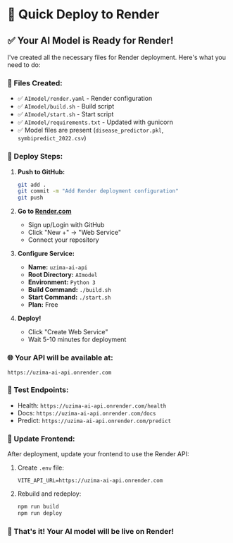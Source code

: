 # 🚀 Quick Deploy to Render

## ✅ Your AI Model is Ready for Render!

I've created all the necessary files for Render deployment. Here's what you need to do:

### 📁 Files Created:
- ✅ `AImodel/render.yaml` - Render configuration
- ✅ `AImodel/build.sh` - Build script
- ✅ `AImodel/start.sh` - Start script
- ✅ `AImodel/requirements.txt` - Updated with gunicorn
- ✅ Model files are present (`disease_predictor.pkl`, `symbipredict_2022.csv`)

### 🚀 Deploy Steps:

1. **Push to GitHub:**
   ```bash
   git add .
   git commit -m "Add Render deployment configuration"
   git push
   ```

2. **Go to [Render.com](https://render.com)**
   - Sign up/Login with GitHub
   - Click "New +" → "Web Service"
   - Connect your repository

3. **Configure Service:**
   - **Name:** `uzima-ai-api`
   - **Root Directory:** `AImodel`
   - **Environment:** `Python 3`
   - **Build Command:** `./build.sh`
   - **Start Command:** `./start.sh`
   - **Plan:** Free

4. **Deploy!**
   - Click "Create Web Service"
   - Wait 5-10 minutes for deployment

### 🌐 Your API will be available at:
`https://uzima-ai-api.onrender.com`

### 🔗 Test Endpoints:
- Health: `https://uzima-ai-api.onrender.com/health`
- Docs: `https://uzima-ai-api.onrender.com/docs`
- Predict: `https://uzima-ai-api.onrender.com/predict`

### 📱 Update Frontend:
After deployment, update your frontend to use the Render API:

1. Create `.env` file:
   ```env
   VITE_API_URL=https://uzima-ai-api.onrender.com
   ```

2. Rebuild and redeploy:
   ```bash
   npm run build
   npm run deploy
   ```

### 🎉 That's it! Your AI model will be live on Render!
